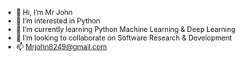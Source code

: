 - 👋 Hi, I’m Mr John
- 👀 I’m interested in Python
- 🌱 I’m currently learning Python Machine Learning & Deep Learning
- 💞️ I’m looking to collaborate on Software Research & Development
- 📫 Mrjohn8249@gmail.com

<!---
mrjohn8249/mrjohn8249 is a ✨ special ✨ repository because its `README.md` (this file) appears on your GitHub profile.
You can click the Preview link to take a look at your changes.
--->
